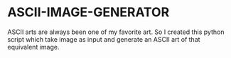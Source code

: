 # ASCII-IMAGE-GENERATOR
ASCII arts are always been one of my favorite art. So I created this python script which take image as input and generate an ASCII art of that equivalent image.
